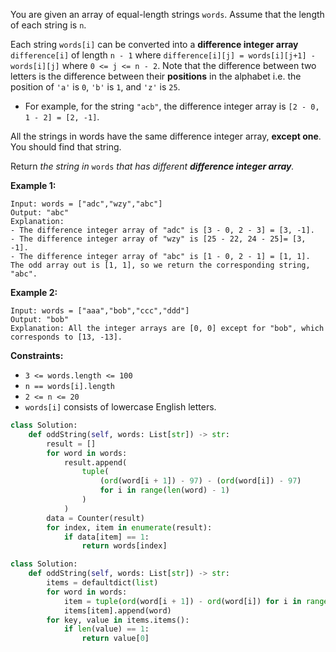 You are given an array of equal-length strings  `words`. Assume that the length of each string is  `n`.

Each string  `words[i]`  can be converted into a  **difference integer array**  `difference[i]`  of length  `n - 1`
where  `difference[i][j] = words[i][j+1] - words[i][j]`  where  `0 <= j <= n - 2`. Note that the difference between two
letters is the difference between their  **positions**  in the alphabet i.e. the position of  `'a'`  is  `0`,  `'b'`
is  `1`, and  `'z'`  is  `25`.

- For example, for the string  `"acb"`, the difference integer array is  `[2 - 0, 1 - 2] = [2, -1]`.

All the strings in words have the same difference integer array,  **except one**. You should find that string.

Return _the string in_ `words` _that has different  **difference integer array**._

**Example 1:**

```
Input: words = ["adc","wzy","abc"]
Output: "abc"
Explanation: 
- The difference integer array of "adc" is [3 - 0, 2 - 3] = [3, -1].
- The difference integer array of "wzy" is [25 - 22, 24 - 25]= [3, -1].
- The difference integer array of "abc" is [1 - 0, 2 - 1] = [1, 1]. 
The odd array out is [1, 1], so we return the corresponding string, "abc".
```

**Example 2:**

```
Input: words = ["aaa","bob","ccc","ddd"]
Output: "bob"
Explanation: All the integer arrays are [0, 0] except for "bob", which corresponds to [13, -13].
```

**Constraints:**

- `3 <= words.length <= 100`
- `n == words[i].length`
- `2 <= n <= 20`
- `words[i]`  consists of lowercase English letters.

```python
class Solution:
    def oddString(self, words: List[str]) -> str:
        result = []
        for word in words:
            result.append(
                tuple(
                    (ord(word[i + 1]) - 97) - (ord(word[i]) - 97)
                    for i in range(len(word) - 1)
                )
            )
        data = Counter(result)
        for index, item in enumerate(result):
            if data[item] == 1:
                return words[index]
```

```python
class Solution:
    def oddString(self, words: List[str]) -> str:
        items = defaultdict(list)
        for word in words:
            item = tuple(ord(word[i + 1]) - ord(word[i]) for i in range(len(word) - 1))
            items[item].append(word)
        for key, value in items.items():
            if len(value) == 1:
                return value[0]
```